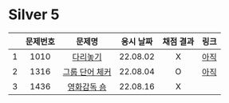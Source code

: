 # Silver 5
||문제번호|문제명|응시 날짜|채점 결과|링크|
|:-:|:--:|:--:|:---:|:---:|--|
|1|1010|[다리놓기](./1010.js)|22.08.02|X|[아직]()|
|2|1316|[그룹 단어 체커](./1316.js)|22.08.04|O|[아직]()|
|3|1436|[영화감독 숌](./1436.js)|22.08.16|X||